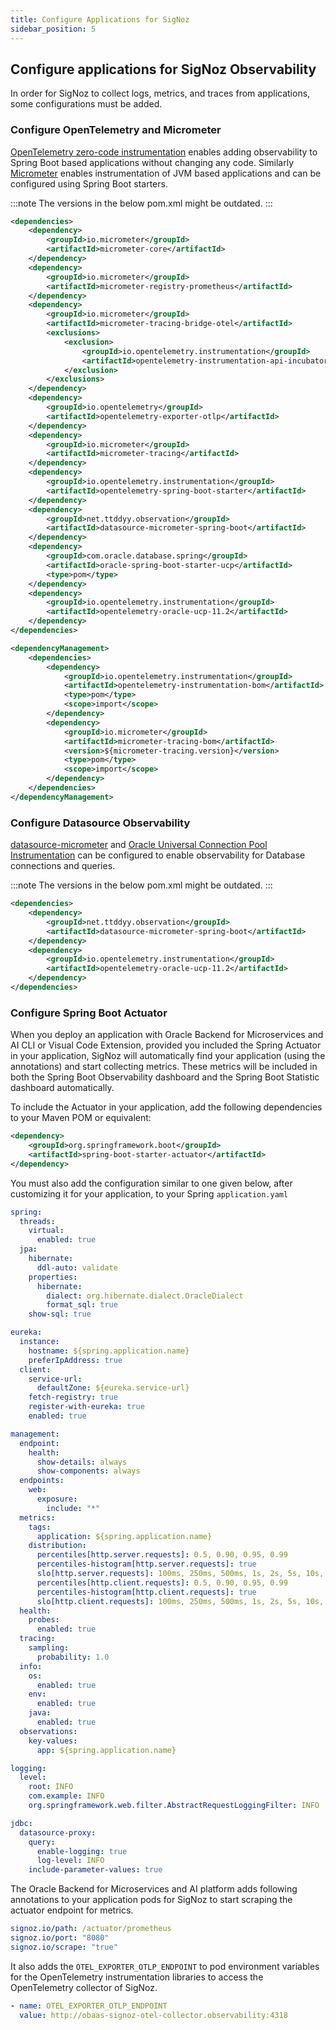 ```yaml
---
title: Configure Applications for SigNoz
sidebar_position: 5
---
```

## Configure applications for SigNoz Observability

In order for SigNoz to collect logs, metrics, and traces from applications, some configurations must be added.

### Configure OpenTelemetry and Micrometer

[OpenTelemetry zero-code instrumentation](https://opentelemetry.io/docs/zero-code/java/spring-boot-starter/getting-started/) enables adding observability to Spring Boot based applications without changing any code. Similarly [Micrometer](https://docs.micrometer.io/micrometer/reference/observation/projects.html) enables instrumentation of JVM based applications and can be configured using Spring Boot starters.

:::note
The versions in the below pom.xml might be outdated.
:::

```xml
<dependencies>
    <dependency>
        <groupId>io.micrometer</groupId>
        <artifactId>micrometer-core</artifactId>
    </dependency>
    <dependency>
        <groupId>io.micrometer</groupId>
        <artifactId>micrometer-registry-prometheus</artifactId>
    </dependency>
    <dependency>
        <groupId>io.micrometer</groupId>
        <artifactId>micrometer-tracing-bridge-otel</artifactId>
        <exclusions>
            <exclusion>
                <groupId>io.opentelemetry.instrumentation</groupId>
                <artifactId>opentelemetry-instrumentation-api-incubator</artifactId>
            </exclusion>
        </exclusions>
    </dependency>
    <dependency>
        <groupId>io.opentelemetry</groupId>
        <artifactId>opentelemetry-exporter-otlp</artifactId>
    </dependency>
    <dependency>
        <groupId>io.micrometer</groupId>
        <artifactId>micrometer-tracing</artifactId>
    </dependency>
    <dependency>
        <groupId>io.opentelemetry.instrumentation</groupId>
        <artifactId>opentelemetry-spring-boot-starter</artifactId>
    </dependency>
    <dependency>
        <groupId>net.ttddyy.observation</groupId>
        <artifactId>datasource-micrometer-spring-boot</artifactId>
    </dependency>
    <dependency>
        <groupId>com.oracle.database.spring</groupId>
        <artifactId>oracle-spring-boot-starter-ucp</artifactId>
        <type>pom</type>
    </dependency>
    <dependency>
        <groupId>io.opentelemetry.instrumentation</groupId>
        <artifactId>opentelemetry-oracle-ucp-11.2</artifactId>
    </dependency>
</dependencies>

<dependencyManagement>
    <dependencies>
        <dependency>
            <groupId>io.opentelemetry.instrumentation</groupId>
            <artifactId>opentelemetry-instrumentation-bom</artifactId>
            <type>pom</type>
            <scope>import</scope>
        </dependency>
        <dependency>
            <groupId>io.micrometer</groupId>
            <artifactId>micrometer-tracing-bom</artifactId>
            <version>${micrometer-tracing.version}</version>
            <type>pom</type>
            <scope>import</scope>
        </dependency>
    </dependencies>
</dependencyManagement>
```

### Configure Datasource Observability

[datasource-micrometer](https://github.com/jdbc-observations/datasource-micrometer) and [Oracle Universal Connection Pool Instrumentation](https://github.com/open-telemetry/opentelemetry-java-instrumentation/tree/main/instrumentation/oracle-ucp-11.2) can be configured to enable observability for Database connections and queries.

:::note
The versions in the below pom.xml might be outdated.
:::

```xml
<dependencies>
    <dependency>
        <groupId>net.ttddyy.observation</groupId>
        <artifactId>datasource-micrometer-spring-boot</artifactId>
    </dependency>
    <dependency>
        <groupId>io.opentelemetry.instrumentation</groupId>
        <artifactId>opentelemetry-oracle-ucp-11.2</artifactId>
    </dependency>
</dependencies>
```

### Configure Spring Boot Actuator

When you deploy an application with Oracle Backend for Microservices and AI CLI or Visual Code Extension, provided you included the Spring Actuator in your application, SigNoz will automatically find your application (using the annotations) and start collecting metrics. These metrics will be included in both the Spring Boot Observability dashboard and the Spring Boot Statistic dashboard automatically.

To include the Actuator in your application, add the following dependencies to your Maven POM or equivalent:

```xml
<dependency>
    <groupId>org.springframework.boot</groupId>
    <artifactId>spring-boot-starter-actuator</artifactId>
</dependency>
```

You must also add the configuration similar to one given below, after customizing it for your application, to your Spring `application.yaml`

```yaml
spring:
  threads:
    virtual:
      enabled: true
  jpa:
    hibernate:
      ddl-auto: validate
    properties:
      hibernate:
        dialect: org.hibernate.dialect.OracleDialect
        format_sql: true
    show-sql: true

eureka:
  instance:
    hostname: ${spring.application.name}
    preferIpAddress: true
  client:
    service-url:
      defaultZone: ${eureka.service-url}
    fetch-registry: true
    register-with-eureka: true
    enabled: true

management:
  endpoint:
    health:
      show-details: always
      show-components: always
  endpoints:
    web:
      exposure:
        include: "*"
  metrics:
    tags:
      application: ${spring.application.name}
    distribution:
      percentiles[http.server.requests]: 0.5, 0.90, 0.95, 0.99
      percentiles-histogram[http.server.requests]: true
      slo[http.server.requests]: 100ms, 250ms, 500ms, 1s, 2s, 5s, 10s, 30s
      percentiles[http.client.requests]: 0.5, 0.90, 0.95, 0.99
      percentiles-histogram[http.client.requests]: true
      slo[http.client.requests]: 100ms, 250ms, 500ms, 1s, 2s, 5s, 10s, 30s
  health:
    probes:
      enabled: true
  tracing:
    sampling:
      probability: 1.0
  info:
    os:
      enabled: true
    env:
      enabled: true
    java:
      enabled: true
  observations:
    key-values:
      app: ${spring.application.name}

logging:
  level:
    root: INFO
    com.example: INFO
    org.springframework.web.filter.AbstractRequestLoggingFilter: INFO

jdbc:
  datasource-proxy:
    query:
      enable-logging: true
      log-level: INFO
    include-parameter-values: true
```

The Oracle Backend for Microservices and AI platform adds following annotations to your application pods for SigNoz to start scraping the actuator endpoint for metrics.

```yaml
signoz.io/path: /actuator/prometheus
signoz.io/port: "8080"
signoz.io/scrape: "true"
```

It also adds the `OTEL_EXPORTER_OTLP_ENDPOINT` to pod environment variables for the OpenTelemetry instrumentation libraries to access the OpenTelemetry collector of SigNoz.

```yaml
- name: OTEL_EXPORTER_OTLP_ENDPOINT
  value: http://obaas-signoz-otel-collector.observability:4318
```

